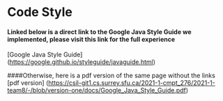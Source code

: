 # Code Style 
#### Linked below is a direct link to the Google Java Style Guide we implemented, please visit this link for the full experience
[Google Java Style Guide] (https://google.github.io/styleguide/javaguide.html)

####Otherwise, here is a pdf version of the same page without the links
[pdf version] (https://csil-git1.cs.surrey.sfu.ca/2021-1-cmpt_276/2021-1-team8/-/blob/version-one/docs/Google_Java_Style_Guide.pdf)

